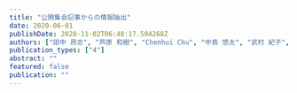 ```yaml
---
title: "公開集会記事からの情報抽出"
date: 2020-06-01
publishDate: 2020-11-02T06:48:17.504268Z
authors: ["田中 昂志", "芦原 和樹", "Chenhui Chu", "中島 悠太", "武村 紀子", "長原 一", "藤川 隆男"]
publication_types: ["4"]
abstract: ""
featured: false
publication: ""
---
```


